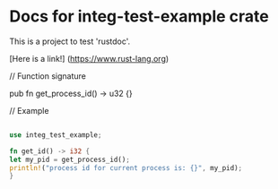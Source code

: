 # Docs for integ-test-example crate

This is a project to test 'rustdoc'.

[Here is a link!] (https://www.rust-lang.org)

// Function signature

pub fn get_process_id() -> u32 {}

// Example

```rust

use integ_test_example;

fn get_id() -> i32 {
let my_pid = get_process_id();
println!("process id for current process is: {}", my_pid);
}
```
